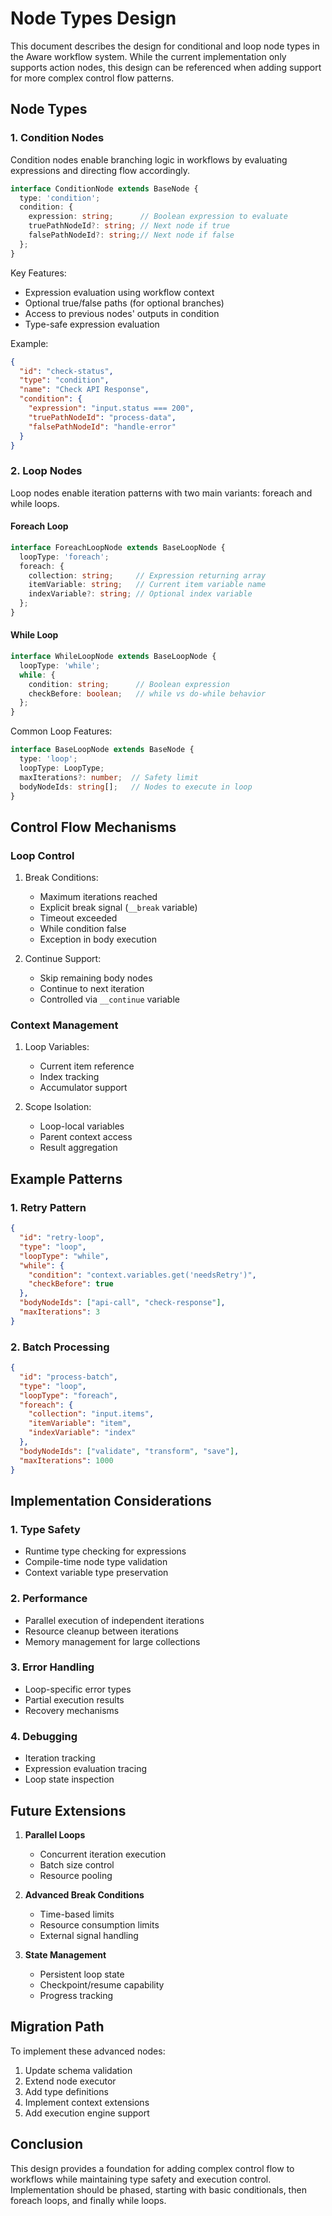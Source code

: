 # Node Types Design

This document describes the design for conditional and loop node types in the Aware workflow system. While the current implementation only supports action nodes, this design can be referenced when adding support for more complex control flow patterns.

## Node Types

### 1. Condition Nodes

Condition nodes enable branching logic in workflows by evaluating expressions and directing flow accordingly.

```typescript
interface ConditionNode extends BaseNode {
  type: 'condition';
  condition: {
    expression: string;      // Boolean expression to evaluate
    truePathNodeId?: string; // Next node if true
    falsePathNodeId?: string;// Next node if false
  };
}
```

Key Features:
- Expression evaluation using workflow context
- Optional true/false paths (for optional branches)
- Access to previous nodes' outputs in condition
- Type-safe expression evaluation

Example:
```json
{
  "id": "check-status",
  "type": "condition",
  "name": "Check API Response",
  "condition": {
    "expression": "input.status === 200",
    "truePathNodeId": "process-data",
    "falsePathNodeId": "handle-error"
  }
}
```

### 2. Loop Nodes

Loop nodes enable iteration patterns with two main variants: foreach and while loops.

#### Foreach Loop
```typescript
interface ForeachLoopNode extends BaseLoopNode {
  loopType: 'foreach';
  foreach: {
    collection: string;     // Expression returning array
    itemVariable: string;   // Current item variable name
    indexVariable?: string; // Optional index variable
  };
}
```

#### While Loop
```typescript
interface WhileLoopNode extends BaseLoopNode {
  loopType: 'while';
  while: {
    condition: string;      // Boolean expression
    checkBefore: boolean;   // while vs do-while behavior
  };
}
```

Common Loop Features:
```typescript
interface BaseLoopNode extends BaseNode {
  type: 'loop';
  loopType: LoopType;
  maxIterations?: number;  // Safety limit
  bodyNodeIds: string[];   // Nodes to execute in loop
}
```

## Control Flow Mechanisms

### Loop Control
1. Break Conditions:
   - Maximum iterations reached
   - Explicit break signal (`__break` variable)
   - Timeout exceeded
   - While condition false
   - Exception in body execution

2. Continue Support:
   - Skip remaining body nodes
   - Continue to next iteration
   - Controlled via `__continue` variable

### Context Management
1. Loop Variables:
   - Current item reference
   - Index tracking
   - Accumulator support

2. Scope Isolation:
   - Loop-local variables
   - Parent context access
   - Result aggregation

## Example Patterns

### 1. Retry Pattern
```json
{
  "id": "retry-loop",
  "type": "loop",
  "loopType": "while",
  "while": {
    "condition": "context.variables.get('needsRetry')",
    "checkBefore": true
  },
  "bodyNodeIds": ["api-call", "check-response"],
  "maxIterations": 3
}
```

### 2. Batch Processing
```json
{
  "id": "process-batch",
  "type": "loop",
  "loopType": "foreach",
  "foreach": {
    "collection": "input.items",
    "itemVariable": "item",
    "indexVariable": "index"
  },
  "bodyNodeIds": ["validate", "transform", "save"],
  "maxIterations": 1000
}
```

## Implementation Considerations

### 1. Type Safety
- Runtime type checking for expressions
- Compile-time node type validation
- Context variable type preservation

### 2. Performance
- Parallel execution of independent iterations
- Resource cleanup between iterations
- Memory management for large collections

### 3. Error Handling
- Loop-specific error types
- Partial execution results
- Recovery mechanisms

### 4. Debugging
- Iteration tracking
- Expression evaluation tracing
- Loop state inspection

## Future Extensions

1. **Parallel Loops**
   - Concurrent iteration execution
   - Batch size control
   - Resource pooling

2. **Advanced Break Conditions**
   - Time-based limits
   - Resource consumption limits
   - External signal handling

3. **State Management**
   - Persistent loop state
   - Checkpoint/resume capability
   - Progress tracking

## Migration Path

To implement these advanced nodes:

1. Update schema validation
2. Extend node executor
3. Add type definitions
4. Implement context extensions
5. Add execution engine support

## Conclusion

This design provides a foundation for adding complex control flow to workflows while maintaining type safety and execution control. Implementation should be phased, starting with basic conditionals, then foreach loops, and finally while loops.
